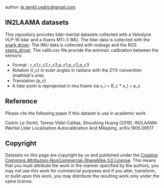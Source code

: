 author: le.gentil.cedric@gmail.com

## IN2LAAMA datasets

This repository provides lidar-inertial datasets collected with a Velodyne VLP-16 lidar and a Xsens MTi-3 IMU.
The lidar data is collected with the [snark driver](https://github.com/acfr/snark).
The IMU data is collected with rosbags and the ROS [xsens\_driver](http://wiki.ros.org/xsens_driver).
The calib.csv file provide the extrinsic calibration between the sensors:

- Format : r\_c1,r\_c2,r\_c3,p\_c1,p\_c2,p\_c3
- Rotation (r\_c) in euler angles in radians with the ZYX convention (mathlab's one)
- Translation (p\_c)
- A lidar point is reprojected in imu frame via x\_i = R\_c * x\_l + p\_c

## Reference

Please cite the following paper if this dataset is use in academic work

Cedric Le Gentil, Teresa Vidal-Calleja, Shoudong Huang (2019). IN2LAAMA: INertial Lidar Localisation Autocalibration And MApping. arXiv:1905.09517


## Copyright

Datasets on this page are copyright by us and published under the [Creative Commons Attribution-NonCommercial-ShareAlike 3.0 License](https://creativecommons.org/licenses/by-nc-sa/3.0/). This means that you must attribute the work in the manner specified by the authors, you may not use this work for commercial purposes and if you alter, transform, or build upon this work, you may distribute the resulting work only under the same license.

